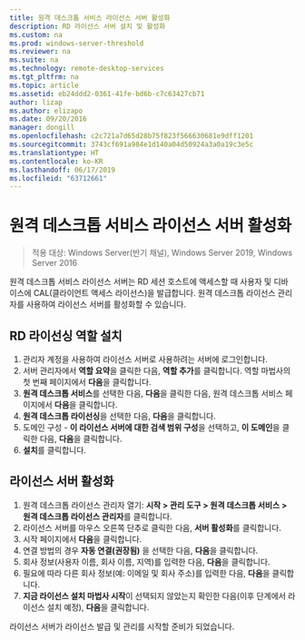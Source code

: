 ```yaml
---
title: 원격 데스크톱 서비스 라이선스 서버 활성화
description: RD 라이선스 서버 설치 및 활성화
ms.custom: na
ms.prod: windows-server-threshold
ms.reviewer: na
ms.suite: na
ms.technology: remote-desktop-services
ms.tgt_pltfrm: na
ms.topic: article
ms.assetid: eb24ddd2-0361-41fe-bd6b-c7c63427cb71
author: lizap
ms.author: elizapo
ms.date: 09/20/2016
manager: dongill
ms.openlocfilehash: c2c721a7d65d28b75f823f566630681e9dff1201
ms.sourcegitcommit: 3743cf691a984e1d140a04d50924a3a0a19c3e5c
ms.translationtype: HT
ms.contentlocale: ko-KR
ms.lasthandoff: 06/17/2019
ms.locfileid: "63712661"
---
```

# <a name="activate-the-remote-desktop-services-license-server"></a>원격 데스크톱 서비스 라이선스 서버 활성화

>적용 대상: Windows Server(반기 채널), Windows Server 2019, Windows Server 2016

원격 데스크톱 서비스 라이선스 서버는 RD 세션 호스트에 액세스할 때 사용자 및 디바이스에 CAL(클라이언트 액세스 라이선스)을 발급합니다. 원격 데스크톱 라이선스 관리자를 사용하여 라이선스 서버를 활성화할 수 있습니다. 

## <a name="install-the-rd-licensing-role"></a>RD 라이선싱 역할 설치

1. 관리자 계정을 사용하여 라이선스 서버로 사용하려는 서버에 로그인합니다.
2. 서버 관리자에서 **역할 요약**을 클릭한 다음, **역할 추가**를 클릭합니다.
   역할 마법사의 첫 번째 페이지에서 **다음**을 클릭합니다.
3. **원격 데스크톱 서비스**를 선택한 다음, **다음**을 클릭한 다음, 원격 데스크톱 서비스 페이지에서 **다음**을 클릭합니다.
4. **원격 데스크톱 라이선싱**을 선택한 다음, **다음**을 클릭합니다.
5. 도메인 구성 - **이 라이선스 서버에 대한 검색 범위 구성**을 선택하고, **이 도메인**을 클릭한 다음, **다음**을 클릭합니다.
6. **설치**를 클릭합니다.

## <a name="activate-the-license-server"></a>라이선스 서버 활성화

1. 원격 데스크톱 라이선스 관리자 열기: **시작 > 관리 도구 > 원격 데스크톱 서비스 > 원격 데스크톱 라이선스 관리자**를 클릭합니다.
2. 라이선스 서버를 마우스 오른쪽 단추로 클릭한 다음, **서버 활성화**를 클릭합니다.
3. 시작 페이지에서 **다음**을 클릭합니다.
4. 연결 방법의 경우 **자동 연결(권장됨)** 을 선택한 다음, **다음**을 클릭합니다.
5. 회사 정보(사용자 이름, 회사 이름, 지역)를 입력한 다음, **다음**을 클릭합니다.
6. 필요에 따라 다른 회사 정보(예: 이메일 및 회사 주소)를 입력한 다음, **다음**을 클릭합니다. 
7. **지금 라이선스 설치 마법사 시작**이 선택되지 않았는지 확인한 다음(이후 단계에서 라이선스 설치 예정), **다음**을 클릭합니다.

라이선스 서버가 라이선스 발급 및 관리를 시작할 준비가 되었습니다. 